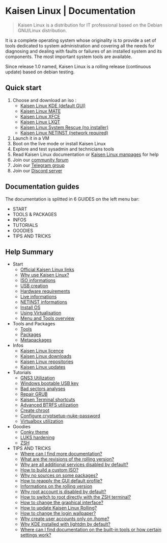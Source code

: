 # Kaisen Linux | Documentation
> Kaisen Linux is a distribution for IT professional based on the Debian GNU/Linux distribution.   

It is a complete operating system whose originality is to provide a set of tools dedicated to system administration and covering all the needs for diagnosing and dealing with faults or failures of an installed system and its components. The most important system tools are available.   

Since release 1.0 named, Kaisen Linux is a rolling release (continuous update) based on debian testing. 

## Quick start
1. Choose and download an iso :
    - [Kaisen Linux KDE (default GUI)](https://iso.kaisenlinux.org/rolling/kaisenlinuxrolling3.0-amd64-KDE.iso)
    - [Kaisen Linux MATE](https://iso.kaisenlinux.org/rolling/kaisenlinuxrolling3.0-amd64-MATE.iso)
    - [Kaisen Linux XFCE](https://iso.kaisenlinux.org/rolling/kaisenlinuxrolling3.0-amd64-XFCE.iso)
    - [Kaisen Linux LXQT](https://iso.kaisenlinux.org/rolling/kaisenlinuxrolling3.0-amd64-LXQT.iso)
    - [Kaisen Linux System Rescue (no installer)](https://iso.kaisenlinux.org/rolling/kaisenlinuxrolling3.0-amd64-SR.iso)
    - [Kaisen Linux NETINST (network required)](https://iso.kaisenlinux.org/rolling/kaisenlinuxrolling3.0-amd64-NETINST.iso)
2. Launch it in a VM
3. Boot on the live mode or install Kaisen Linux
4. Explore and test sysadmin and technicians tools
5. Read Kaisen Linux documentation or [Kaisen Linux manpages](https://kaisenlinux.org/manpages/) for help
6. Join our [community forum](https://forum.kaisenlinux.org)
7. Join our [Telegram group](https://t.me/kaisenlinux)
8. Join our [Discord server](https://discord.gg/rCg6jjzPwj)

## Documentation guides
The documentation is splitted in 6 GUIDES on the left menu bar:
- START
- TOOLS & PACKAGES
- INFOS
- TUTORIALS
- GOODIES
- TIPS AND TRICKS

## Help Summary 
- Start
    - [Official Kaisen Linux links](links.html)
    - [Why use Kaisen Linux?](why.html)
    - [ISO informations](variant.html)
    - [USB creation](usb.html)
    - [Hardware requirements](hardware.html)
    - [Live informations](live.html)
    - [NETINST informations](netinst.html)
    - [Install OS](install.html)
    - [Using Virtualisation](virtualisation.html)
    - [Menu and Tools overview](menu.html)
- Tools and Packages
    - [Tools](tools.html)
    - [Packages](packages.html)
    - [Metapackages](metapackages.html)
- Infos
    - [Kaisen Linux licence](licence.html)
    - [Kaisen Linux downloads](download.html)
    - [Kaisen Linux repositories](repo.html)
    - [Kaisen Linux updates](update.html)
- Tutorials
    - [GNS3 Utilization](gns3-utilization.html)
    - [Windows bootable USB key](windows-bootable-usb-key.html)
    - [Bad sectors analyses](bad-sectors-analyses.html)
    - [Repair GRUB](grub-repair.html)
    - [Kaisen Terminal shortcuts](terminal-shortcuts.html)
    - [Advanced BTRFS utilization](advanced-btrfs-utilization.html)
    - [Create chroot](create-chroot.html)
    - [Configure cryptsetup-nuke-password](configure-cryptsetup-nuke.html)
    - [Virtualbox utilization](virtualbox-utilization.html)
- Goodies
    - [Conky theme](kaisen-conky.html)
    - [LUKS hardening](cryptsetup-nuke-password.html)
    - [ZSH](zsh.html)
- TIPS AND TRICKS        
    - [Where can I find more documentation?](where-can-i-find-more-documentation.html)
    - [What are the revisions of the rolling version?](what-are-the-revisions-of-the-rolling-version.html)
    - [Why are all additional services disabled by default?](why-are-all-additional-services-disabled-by-default.html)
    - [How to build a custom ISO?](how-to-build-custom-iso.html)
    - [Why no sources on some packages?](why-no-source-on-some-packages.html)
    - [How to reapply the GUI default profile?](how-to-reapply-the-gui-default-profile.html)
    - [Informations on the rolling version](informations-on-rolling-version.html)
    - [Why root account is disabled by default?](why-root-account-is-disabled.html)
    - [How to switch to root directly with the ZSH terminal?](how-to-switch-to-root-directly-with-zsh.html)
    - [How to change the graphical interface?](how-to-change-graphical-interface.html)
    - [How to update Kaisen Linux Rolling?](update-kaisen-linux-rolling.html)
    - [How to change the login wallpaper?](how-to-change-login-wallpaper.html)
    - [Why create user accounts only on /home?](why-create-user-accounts-only-on-home.html)
    - [Why KDE installed with lightdm by default?](why-kde-installed-with-lightdm-by-default.html)
    - [Where can I find documentation on the built-in tools or how certain settings work?](where-can-i-find-documentation-on-the-built-in-tools-or-how-certain-settings-work.html)
